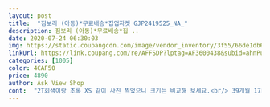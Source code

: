 ```yaml
---
layout: post 
title:  "짐보리 (아동)*무료배송*집업자켓 GJP2419525_NA_" 
description: 짐보리 (아동)*무료배송*집 ..
date: 2020-07-24 06:30:03 
img: https://static.coupangcdn.com/image/vendor_inventory/3f55/66de1db68874ca54d327d863e41f9e43d70c0a5f26ce7367493784d9e220.jpg 
linkUrl: https://link.coupang.com/re/AFFSDP?lptag=AF3600438&subid=ahnPublicAsk&pageKey=1407120099&itemId=2442865856&vendorItemId=70436607823&traceid=V0-113-00f6f79e585ec78f 
categories: [1005] 
color: 4CAF50 
price: 4890 
author: Ask View Shop 
cont:  "2T회색이랑 초록 XS 같이 사진 찍었으니 크기는 비교해 보세요.<br/> 39개월 17kg 아이가 입으니 적당히 넉넉해요.<br/><br/>받자마자 다른 옷이랑 같이 세탁했는데 물빠짐은 없는거 같아요.<br/><br/>색상이 좀 어두운 편이에요.<br/><br/>세탁은 가능하면 작은 망에 단독으로 넣어서 울세탁하면 오래 입을 수 있을꺼 같아요.<br/><br/>소재가 독특해요.<br/> 신축성 있는 타월 같아요.<br/><br/>옷 좋아요 휴가지말고도 봄가을에 일상복도 가능해요<br/>원래 짐보리가 살짝 큰데 사이즈표 키 몸무게 보고 입히면 딱 좋아요 해변에서 입으면 딱 좋을 수건 재질이네요 일단 질 좋은 짐보리인데 너무 싸서 좋아요<br/>지금처럼 기온차 클때나 해변에 갔을때 아주 유용할꺼 같아요.<br/>  부들부들해서 입으면 포근할꺼 같아요.<br/><br/>짐보리 저렴하게 살 수 있어서 좋네요.<br/><br/>" 
---
```

